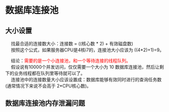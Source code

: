 

# 数据库连接池
<!-- 
池化技术(一)Druid是如何管理数据库连接的？
https://www.cnblogs.com/hama1993/p/11421576.html
-->


## 大小设置  

<!-- 
https://www.cnblogs.com/rickiyang/p/12239907.html
 数据库连接池到底应该设多大？
https://mp.weixin.qq.com/s/UmdgJgsGKQT0J2L6NnfiYA
 别再乱改数据库连接池的大小
https://mp.weixin.qq.com/s?__biz=MzA4NjgxMjQ5Mg==&mid=2665762002&idx=1&sn=1266ebadc04c480daf8f3dbd8a452b7d&chksm=84d21ef1b3a597e72f14142c22c02346416d336b97efa77a9469b8bfc7df8f1e4c7a3e94af28&mpshare=1&scene=1&srcid=&key=2ab8a62e312555a14e02c63e4ce11ef2e7e82d7d18a0a28c31ea9f5a1d208e3142140a7277c1848149819f8d3fe8655fc30bbd4333e0dcf6ee0784a8d643b95761883f07a5761b316ae5b2bab9bca8f1&ascene=1&uin=MTE1MTYxNzY2MQ%3D%3D&devicetype=Windows+10&version=62060739&lang=zh_CN&pass_ticket=ds1EjNwEBMC5I7yCgScTd0rhXp5zbUIu%2F5Dt6%2BtjWzMDDkLhTdTTznf3w%2FxRZdH%2F
-->
&emsp; 找最合适的连接数大小：连接数 = ((核心数 * 2) + 有效磁盘数)   
&emsp; 按照这个公式，如果服务器CPU是4核i7的，连接池大小应该为 ((4*2)+1)=9。  

&emsp; 结论：<font color = "red">需要的是一个小连接池，和一个等待连接的线程队列。</font>  
&emsp; 假设说有10000个并发访问，仅仅需要一个大小为 10 数据库连接池，然后让剩下的业务线程都在队列里等待就可以了。  
&emsp; 连接池中的连接数量大小应该设置成：数据库能够有效同时进行的查询任务数(通常情况下来说不会高于 2*CPU核心数)。  


## 数据库连接池内存泄漏问题  

<!-- 

线上问题分析系列：数据库连接池内存泄漏问题的分析和解决方案
https://mp.weixin.qq.com/s/N1xZuejPIbE3R3iG-3VbMA
-->





